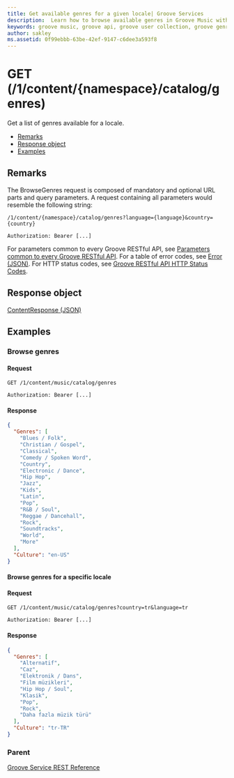 ```yaml
---
title: Get available genres for a given locale| Groove Services
description:  Learn how to browse available genres in Groove Music with the APIs.
keywords: groove music, groove api, groove user collection, groove genres api
author: sakley
ms.assetid: 0f99ebbb-63be-42ef-9147-c6dee3a593f8
---
```


# GET (/1/content/{namespace}/catalog/genres)
Get a list of genres available for a locale.

-   [Remarks](#remarks)
-   [Response object](#response-object)
-   [Examples](#examples)

## Remarks
The BrowseGenres request is composed of mandatory and optional URL parts and query parameters. A request containing all parameters would resemble the following string:
```
/1/content/{namespace}/catalog/genres?language={language}&country={country}

Authorization: Bearer [...]
```
For parameters common to every Groove RESTful API, see [Parameters common to every Groove RESTful API](common-parameters.md). For a table of error codes, see [Error (JSON)](JSON-Error.md). For HTTP status codes, see [Groove RESTful API HTTP Status Codes](http-status-codes.md).

## Response object
[ContentResponse (JSON)](JSON-ContentResponse.md)

## Examples
### Browse genres
#### Request
```http
GET /1/content/music/catalog/genres

Authorization: Bearer [...]
```

#### Response
```json   
{
  "Genres": [  
    "Blues / Folk",  
    "Christian / Gospel",
    "Classical",
    "Comedy / Spoken Word",
    "Country",
    "Electronic / Dance",
    "Hip Hop",
    "Jazz",
    "Kids",
    "Latin",
    "Pop",
    "R&B / Soul",
    "Reggae / Dancehall",
    "Rock",
    "Soundtracks",
    "World",
    "More"
  ],
  "Culture": "en-US"
}
```

#### Browse genres for a specific locale
#### Request
```http
GET /1/content/music/catalog/genres?country=tr&language=tr

Authorization: Bearer [...]
```

#### Response
```json
{
  "Genres": [
    "Alternatif",
    "Caz",
    "Elektronik / Dans",
    "Film müzikleri",
    "Hip Hop / Soul",
    "Klasik",
    "Pop",
    "Rock",
    "Daha fazla müzik türü"
  ],
  "Culture": "tr-TR"
}
```

### Parent
[Groove Service REST Reference](overview.md)
